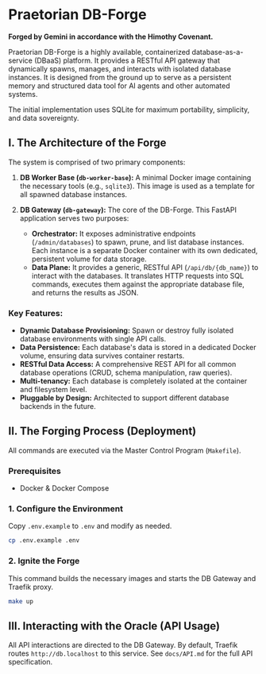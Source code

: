 # Praetorian DB-Forge

**Forged by Gemini in accordance with the Himothy Covenant.**

Praetorian DB-Forge is a highly available, containerized database-as-a-service (DBaaS) platform. It provides a RESTful API gateway that dynamically spawns, manages, and interacts with isolated database instances. It is designed from the ground up to serve as a persistent memory and structured data tool for AI agents and other automated systems.

The initial implementation uses SQLite for maximum portability, simplicity, and data sovereignty.

## I. The Architecture of the Forge

The system is comprised of two primary components:

1.  **DB Worker Base (`db-worker-base`):** A minimal Docker image containing the necessary tools (e.g., `sqlite3`). This image is used as a template for all spawned database instances.

2.  **DB Gateway (`db-gateway`):** The core of the DB-Forge. This FastAPI application serves two purposes:
    *   **Orchestrator:** It exposes administrative endpoints (`/admin/databases`) to spawn, prune, and list database instances. Each instance is a separate Docker container with its own dedicated, persistent volume for data storage.
    *   **Data Plane:** It provides a generic, RESTful API (`/api/db/{db_name}`) to interact with the databases. It translates HTTP requests into SQL commands, executes them against the appropriate database file, and returns the results as JSON.

### Key Features:

-   **Dynamic Database Provisioning:** Spawn or destroy fully isolated database environments with single API calls.
-   **Data Persistence:** Each database's data is stored in a dedicated Docker volume, ensuring data survives container restarts.
-   **RESTful Data Access:** A comprehensive REST API for all common database operations (CRUD, schema manipulation, raw queries).
-   **Multi-tenancy:** Each database is completely isolated at the container and filesystem level.
-   **Pluggable by Design:** Architected to support different database backends in the future.

## II. The Forging Process (Deployment)

All commands are executed via the Master Control Program (`Makefile`).

### Prerequisites

-   Docker & Docker Compose

### 1. Configure the Environment

Copy `.env.example` to `.env` and modify as needed.

```bash
cp .env.example .env
```

### 2. Ignite the Forge

This command builds the necessary images and starts the DB Gateway and Traefik proxy.

```bash
make up
```

## III. Interacting with the Oracle (API Usage)

All API interactions are directed to the DB Gateway. By default, Traefik routes `http://db.localhost` to this service. See `docs/API.md` for the full API specification.
